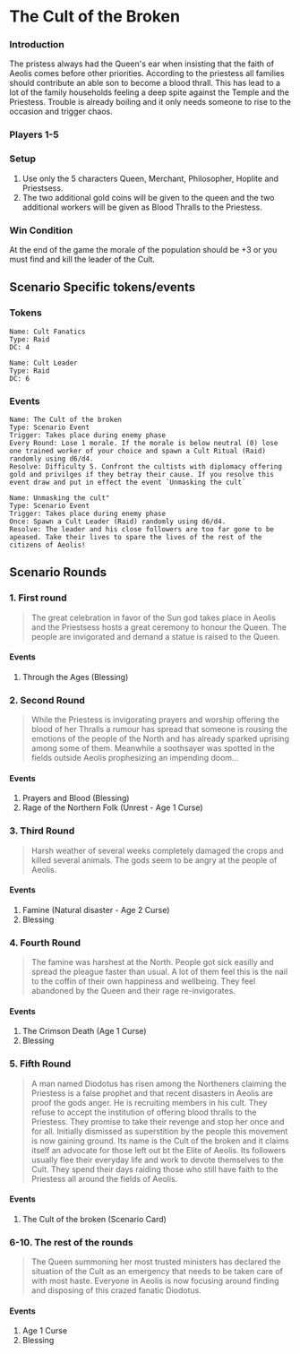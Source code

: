 # The Cult of the Broken

### Introduction
The pristess always had the Queen's ear when insisting that the faith of Aeolis comes before other priorities. According to the priestess all families should contribute an able son to become a blood thrall. This has lead to a lot of the family households feeling a deep spite against the Temple and the Priestess. Trouble is already boiling and it only needs someone to rise to the occasion and trigger chaos.

### Players 1-5

### Setup
1. Use only the 5 characters Queen, Merchant, Philosopher, Hoplite and Priestsess.
1. The two additional gold coins will be given to the queen and the two additional workers will be given as Blood Thralls to the Priestess.

### Win Condition
At the end of the game the morale of the population should be +3 or you must find and kill the leader of the Cult.

## Scenario Specific tokens/events
### Tokens
```
Name: Cult Fanatics
Type: Raid
DC: 4
```
```
Name: Cult Leader
Type: Raid
DC: 6
```
### Events
```
Name: The Cult of the broken
Type: Scenario Event
Trigger: Takes place during enemy phase
Every Round: Lose 1 morale. If the morale is below neutral (0) lose one trained worker of your choice and spawn a Cult Ritual (Raid) randomly using d6/d4.
Resolve: Difficulty 5. Confront the cultists with diplomacy offering gold and privilges if they betray their cause. If you resolve this event draw and put in effect the event `Unmasking the cult`
```
```
Name: Unmasking the cult"
Type: Scenario Event
Trigger: Takes place during enemy phase
Once: Spawn a Cult Leader (Raid) randomly using d6/d4.
Resolve: The leader and his close followers are too far gone to be apeased. Take their lives to spare the lives of the rest of the citizens of Aeolis!
```

## Scenario Rounds

### 1. First round
>The great celebration in favor of the Sun god takes place in Aeolis and the Priestsess hosts a great ceremony to honour the Queen. The people are invigorated and demand a statue is raised to the Queen.
#### Events
1. Through the Ages (Blessing)

### 2. Second Round
> While the Priestess is invigorating prayers and worship offering the blood of her Thralls a rumour has spread that someone is rousing the emotions of the people of the North and has already sparked uprising among some of them. Meanwhile a soothsayer was spotted in the fields outside Aeolis prophesizing an impending doom...
#### Events
1. Prayers and Blood (Blessing)
2. Rage of the Northern Folk (Unrest - Age 1 Curse)

### 3. Third Round
> Harsh weather of several weeks completely damaged the crops and killed several animals. The gods seem to be angry at the people of Aeolis.
#### Events
1. Famine (Natural disaster - Age 2 Curse)
2. Blessing

### 4. Fourth Round
> The famine was harshest at the North. People got sick easilly and spread the pleague faster than usual. A lot of them feel  this is the nail to the coffin of their own happiness and wellbeing. They feel abandoned by the Queen and their rage re-invigorates.
#### Events
1. The Crimson Death (Age 1 Curse)
2. Blessing

### 5. Fifth Round
> A man named Diodotus has risen among the Northeners claiming the Priestess is a false prophet and that recent disasters in Aeolis are proof the gods anger. He is recruiting members in his cult. They refuse to accept the institution of offering blood thralls to the Priestess. They promise to take their revenge and stop her once and for all. Initially dismissed as superstition by the people this movement is now gaining ground. Its name is the Cult of the broken and it claims itself an advocate for those left out bt the Elite of Aeolis. Its followers usually flee their everyday life and work to devote themselves to the Cult. They spend their days raiding those who still have faith to the Priestess all around the fields of Aeolis.
#### Events
1. The Cult of the broken (Scenario Card)

### 6-10. The rest of the rounds
> The Queen summoning her most trusted ministers has declared the situation of the Cult as an emergency that needs to be taken care of with most haste. Everyone in Aeolis is now focusing around finding and disposing of this crazed fanatic Diodotus.
#### Events
1. Age 1 Curse
2. Blessing
